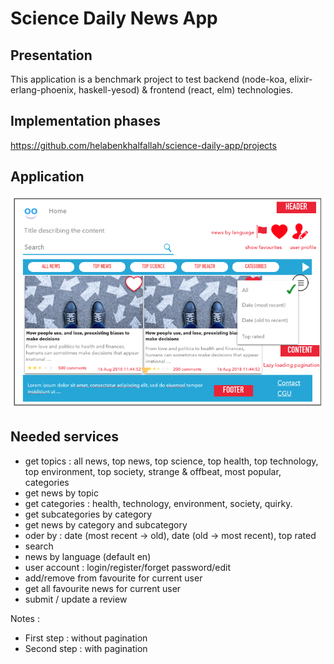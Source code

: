 # Science Daily News App

## Presentation 

This application is a benchmark project to test backend (node-koa, elixir-erlang-phoenix, haskell-yesod) & frontend (react, elm) technologies.

## Implementation phases

https://github.com/helabenkhalfallah/science-daily-app/projects

## Application 

![SCIENCE-DAILY-APP-1](./SCIENCE-DAILY-APP-1.png)


## Needed services

- get topics : all news, top news, top science, top health, top technology, top environment, top society, strange & offbeat, most popular, categories
- get news by topic
- get categories : health, technology, environment, society, quirky.
- get subcategories by category
- get news by category and subcategory
- oder by : date (most recent -> old), date (old -> most recent), top rated
- search
- news by language (default en)
- user account : login/register/forget password/edit
- add/remove from favourite for current user
- get all favourite news for current user
- submit / update a review

Notes :

- First step : without pagination
- Second step : with pagination
